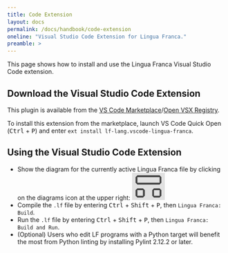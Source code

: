 ```yaml
---
title: Code Extension
layout: docs
permalink: /docs/handbook/code-extension
oneline: "Visual Studio Code Extension for Lingua Franca."
preamble: >
---
```


This page shows how to install and use the Lingua Franca Visual Studio Code extension.

## Download the Visual Studio Code Extension

This plugin is available from the [VS Code
Marketplace](https://marketplace.visualstudio.com/items?itemName=lf-lang.vscode-lingua-franca)/[Open VSX Registry](https://open-vsx.org/extension/lf-lang/vscode-lingua-franca).

To install this extension from the marketplace, launch VS Code Quick Open (<kbd>Ctrl</kbd> + <kbd>P</kbd>) and enter `ext install lf-lang.vscode-lingua-franca`.

## Using the Visual Studio Code Extension

- Show the diagram for the currently active Lingua Franca file by clicking on the diagrams icon at the upper right:
  <img src="../../../../../img/vs_code/diagrams_icon.png" class="icon">
- Compile the `.lf` file by entering <kbd>Ctrl</kbd> + <kbd>Shift</kbd> + <kbd>P</kbd>, then `Lingua Franca: Build`.
- Run the `.lf` file by entering <kbd>Ctrl</kbd> + <kbd>Shift</kbd> + <kbd>P</kbd>, then `Lingua Franca: Build and Run`.
- (Optional) Users who edit LF programs with a Python target will benefit the most from Python
  linting by installing Pylint 2.12.2 or later.
